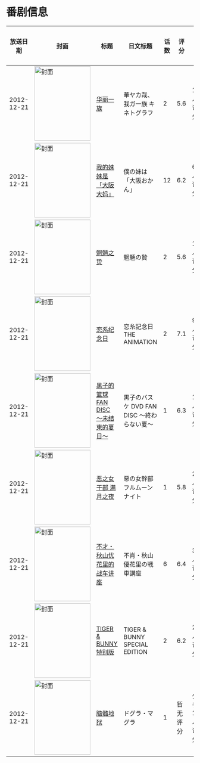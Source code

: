 # 番剧信息

|放送日期|封面|标题|日文标题|话数|评分|评分人数|
|---|---|---|---|---|---|---|
|2012-12-21|<img src="//lain.bgm.tv/pic/cover/c/cc/ab/45339_nMgSd.jpg" alt="封面" style="width:150px;height:200px;object-fit:cover;">|[华丽一族](https://bangumi.tv/subject/45339)|華ヤカ哉、我ガ一族 キネトグラフ|2|5.6|106人评分|
|2012-12-21|<img src="//lain.bgm.tv/pic/cover/c/80/99/55110_IBb2f.jpg" alt="封面" style="width:150px;height:200px;object-fit:cover;">|[我的妹妹是「大阪大妈」](https://bangumi.tv/subject/55110)|僕の妹は「大阪おかん」|12|6.2|641人评分|
|2012-12-21|<img src="/img/no_icon_subject.png" alt="封面" style="width:150px;height:200px;object-fit:cover;">|[魍魎之贽](https://bangumi.tv/subject/58252)|魍魎の贄|2|5.6|136人评分|
|2012-12-21|<img src="/img/no_icon_subject.png" alt="封面" style="width:150px;height:200px;object-fit:cover;">|[恋系纪念日](https://bangumi.tv/subject/60329)|恋糸記念日 THE ANIMATION|2|7.1|962人评分|
|2012-12-21|<img src="//lain.bgm.tv/pic/cover/c/bc/78/63131_K3Qg8.jpg" alt="封面" style="width:150px;height:200px;object-fit:cover;">|[黑子的篮球 FAN DISC ～未结束的夏日～](https://bangumi.tv/subject/63131)|黒子のバスケ DVD FAN DISC ～終わらない夏～|1|6.3|168人评分|
|2012-12-21|<img src="/img/no_icon_subject.png" alt="封面" style="width:150px;height:200px;object-fit:cover;">|[恶之女干部 满月之夜](https://bangumi.tv/subject/66601)|悪の女幹部 フルムーンナイト|1|5.8|235人评分|
|2012-12-21|<img src="//lain.bgm.tv/pic/cover/c/99/2f/139475_4HaPY.jpg" alt="封面" style="width:150px;height:200px;object-fit:cover;">|[不才・秋山优花里的战车讲座](https://bangumi.tv/subject/139475)|不肖・秋山優花里の戦車講座|6|6.4|321人评分|
|2012-12-21|<img src="//lain.bgm.tv/pic/cover/c/cd/05/189224_z37ug.jpg" alt="封面" style="width:150px;height:200px;object-fit:cover;">|[TIGER & BUNNY 特别版](https://bangumi.tv/subject/189224)|TIGER & BUNNY SPECIAL EDITION|2|6.2|20人评分|
|2012-12-21|<img src="//lain.bgm.tv/pic/cover/c/3f/46/335827_3mz3h.jpg" alt="封面" style="width:150px;height:200px;object-fit:cover;">|[脑髓地狱](https://bangumi.tv/subject/335827)|ドグラ・マグラ|1|暂无评分|少于10人评分|
